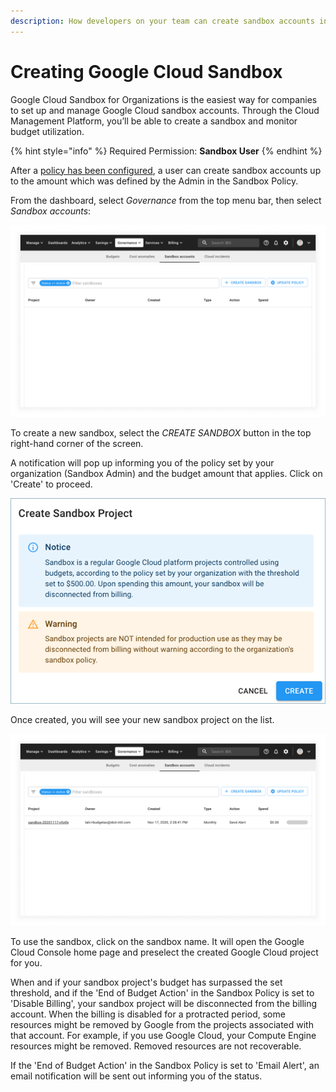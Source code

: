 ```yaml
---
description: How developers on your team can create sandbox accounts in a few clicks.
---
```


# Creating Google Cloud Sandbox

Google Cloud Sandbox for Organizations is the easiest way for companies to set up and manage Google Cloud sandbox accounts. Through the Cloud Management Platform, you’ll be able to create a sandbox and monitor budget utilization.

{% hint style="info" %}
Required Permission: **Sandbox User**
{% endhint %}

After a [policy has been configured](configuring-a-policy-for-sandbox-accounts.md), a user can create sandbox accounts up to the amount which was defined by the Admin in the Sandbox Policy.

From the dashboard, select _Governance_ from the top menu bar, then select _Sandbox accounts_:

![A screenshot of the _Sandbox accounts_ screen](../.gitbook/assets/sandbox-accounts-empty.png)

To create a new sandbox, select the _CREATE SANDBOX_ button in the top right-hand corner of the screen.

A notification will pop up informing you of the policy set by your organization (Sandbox Admin) and the budget amount that applies. Click on 'Create' to proceed.

![A screenshot showing the Create Sandbox Project modal dialog](../.gitbook/assets/create-sandbox-acct.png)

Once created, you will see your new sandbox project on the list.

![A screenshot of the _Sandbox accounts_ screen](../.gitbook/assets/sandbox-accounts.png)

To use the sandbox, click on the sandbox name. It will open the Google Cloud Console home page and preselect the created Google Cloud project for you.

When and if your sandbox project's budget has surpassed the set threshold, and if the 'End of Budget Action' in the Sandbox Policy is set to 'Disable Billing', your sandbox project will be disconnected from the billing account. When the billing is disabled for a protracted period, some resources might be removed by Google from the projects associated with that account. For example, if you use Google Cloud, your Compute Engine resources might be removed. Removed resources are not recoverable.

If the 'End of Budget Action' in the Sandbox Policy is set to 'Email Alert', an email notification will be sent out informing you of the status.
